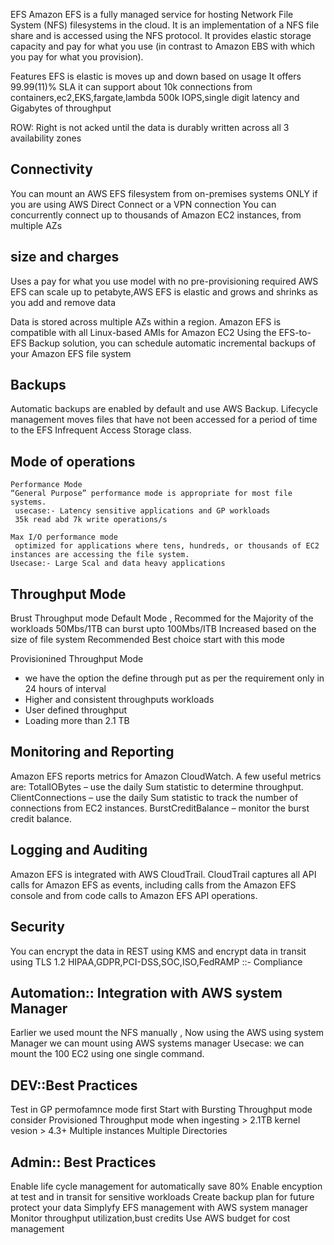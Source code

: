 
EFS
Amazon EFS is a fully managed service for hosting Network File System (NFS) filesystems in the cloud.
It is an implementation of a NFS file share and is accessed using the NFS protocol.
It provides elastic storage capacity and pay for what you use (in contrast to Amazon EBS with which you pay for what you provision).


Features
EFS is elastic is moves up and down based on usage
It offers 99.99(11)% SLA
it can support about 10k connections from containers,ec2,EKS,fargate,lambda
500k IOPS,single digit latency and Gigabytes of throughput
 
 
 ROW: Right is not acked until the data is durably written across all 3 availability zones
 

Connectivity
------------------------------

You can mount an AWS EFS filesystem from on-premises systems ONLY if you are using AWS Direct Connect or a VPN connection
You can concurrently connect up to thousands of Amazon EC2 instances, from multiple AZs

size and charges
---------------
Uses a pay for what you use model with no pre-provisioning required
AWS EFS can scale up to petabyte,AWS EFS is elastic and grows and shrinks as you add and remove data

Data is stored across multiple AZs within a region.
Amazon EFS is compatible with all Linux-based AMIs for Amazon EC2
Using the EFS-to-EFS Backup solution, you can schedule automatic incremental backups of your Amazon EFS file system

Backups
--------
Automatic backups are enabled by default and use AWS Backup.
Lifecycle management moves files that have not been accessed for a period of time to the EFS Infrequent Access Storage class.

Mode of operations
------------------
    Performance Mode
    “General Purpose” performance mode is appropriate for most file systems.
     usecase:- Latency sensitive applications and GP workloads
     35k read abd 7k write operations/s
    
    Max I/O performance mode
     optimized for applications where tens, hundreds, or thousands of EC2 instances are accessing the file system.
    Usecase:- Large Scal and data heavy applications
    

Throughput Mode
---------------
Brust Throughput mode 
Default Mode , Recommed for the Majority of the workloads 50Mbs/1TB can burst upto 100Mbs/ITB
Increased based on the size of file system
Recommended Best choice start with this mode

Provisionined Throughput Mode
- we have the option the define through put as per the requirement only in 24 hours of interval
- Higher and consistent throughputs workloads
- User defined throughput
- Loading more than 2.1 TB




Monitoring and Reporting
-----------------------
Amazon EFS reports metrics for Amazon CloudWatch.  A few useful metrics are:
    TotalIOBytes – use the daily Sum statistic to determine throughput.
    ClientConnections – use the daily Sum statistic to track the number of connections from EC2 instances.
    BurstCreditBalance – monitor the burst credit balance.

Logging and Auditing
----------------------
Amazon EFS is integrated with AWS CloudTrail.
CloudTrail captures all API calls for Amazon EFS as events, including calls from the Amazon EFS console and from code calls to Amazon EFS API operations.


Security
-----------
You can encrypt the data in REST using KMS and encrypt data in transit using TLS 1.2
HIPAA,GDPR,PCI-DSS,SOC,ISO,FedRAMP ::- Compliance


Automation:: Integration with AWS system Manager
------------------------------------------------
Earlier we used mount the NFS manually , Now using the AWS using system Manager we can mount using AWS systems manager
Usecase: we can mount the 100 EC2 using one single command.

DEV::Best Practices
---------------------
Test in GP permofamnce mode first
Start with Bursting  Throughput mode
consider Provisioned Throughput mode  when ingesting > 2.1TB
kernel vesion > 4.3+
Multiple instances
Multiple Directories

Admin:: Best Practices
--------------------------
Enable life cycle management for automatically save 80% 
Enable encyption at test and in transit for sensitive workloads
Create backup plan for future protect your data
Simplyfy EFS management with AWS system manager
Monitor throughput utilization,bust credits 
Use AWS budget for cost management
